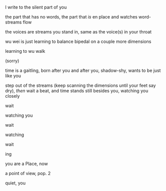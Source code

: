 I write to the silent part of you

the part that has no words, the part that *is* en place and watches word-streams flow

the voices are streams you stand in, same as the voice(s) in your throat

wu wei is just learning to balance bipedal on a couple more dimensions

learning to wu walk

(sorry)

time is a gaitling, born after you and after you, shadow-shy, wants to be just like you

step out of the streams (keep scanning the dimensions until your feet say dry), *then* wait a beat, and time stands still besides you, watching you closely

wait

watching you

wait

watching

wait

ing

you are a Place, now

a point of view, pop. 2

quiet, you
